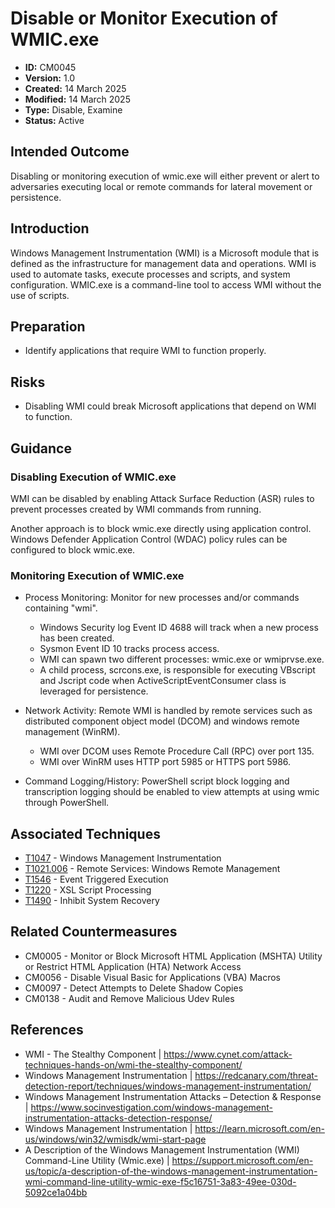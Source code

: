 #  Disable or Monitor Execution of WMIC.exe

* **ID:** CM0045
* **Version:** 1.0
* **Created:** 14 March 2025
* **Modified:** 14 March 2025
* **Type:** Disable, Examine
* **Status:** Active

## Intended Outcome

Disabling or monitoring execution of wmic.exe will either prevent or alert to adversaries executing local or remote commands for lateral movement or persistence. 

## Introduction

Windows Management Instrumentation (WMI) is a Microsoft module that is defined as the infrastructure for management data and operations. WMI is used to automate tasks, execute processes and scripts, and system configuration. WMIC.exe is a command-line tool to access WMI without the use of scripts. 

## Preparation

- Identify applications that require WMI to function properly. 

## Risks

- Disabling WMI could break Microsoft applications that depend on WMI to function. 

## Guidance

### Disabling Execution of WMIC.exe

WMI can be disabled by enabling Attack Surface Reduction (ASR) rules to prevent processes created by WMI commands from running. 

Another approach is to block wmic.exe directly using application control. Windows Defender Application Control (WDAC) policy rules can be configured to block wmic.exe. 

### Monitoring Execution of WMIC.exe

* Process Monitoring: Monitor for new processes and/or commands containing "wmi".
    * Windows Security log Event ID 4688 will track when a new process has been created.
    * Sysmon Event ID 10 tracks process access. 
    * WMI can spawn two different processes: wmic.exe or wmiprvse.exe.
    * A child process, scrcons.exe, is responsible for executing VBscript and Jscript code when ActiveScriptEventConsumer class is leveraged for persistence. 
    
* Network Activity: Remote WMI is handled by remote services such as distributed component object model (DCOM) and windows remote management (WinRM).
    * WMI over DCOM uses Remote Procedure Call (RPC) over port 135.
    * WMI over WinRM uses HTTP port 5985 or HTTPS port 5986. 


* Command Logging/History: PowerShell script block logging and transcription logging should be enabled to view attempts at using wmic through PowerShell. 

## Associated Techniques

- [T1047](https://attack.mitre.org/techniques/T1047/) - Windows Management Instrumentation
- [T1021.006](https://attack.mitre.org/techniques/T1021/006/) - Remote Services: Windows Remote Management 
- [T1546](https://attack.mitre.org/techniques/T1546/) - Event Triggered Execution
- [T1220](https://attack.mitre.org/techniques/T1220/) - XSL Script Processing
- [T1490](https://attack.mitre.org/techniques/T1490/) - Inhibit System Recovery

## Related Countermeasures

- CM0005 - Monitor or Block Microsoft HTML Application (MSHTA) Utility or Restrict HTML Application (HTA) Network Access 
- CM0056 - Disable Visual Basic for Applications (VBA) Macros
- CM0097 - Detect Attempts to Delete Shadow Copies
- CM0138 - Audit and Remove Malicious Udev Rules

## References

- WMI - The Stealthy Component | <https://www.cynet.com/attack-techniques-hands-on/wmi-the-stealthy-component/>
- Windows Management Instrumentation | <https://redcanary.com/threat-detection-report/techniques/windows-management-instrumentation/>
- Windows Management Instrumentation Attacks – Detection & Response | <https://www.socinvestigation.com/windows-management-instrumentation-attacks-detection-response/>
- Windows Management Instrumentation | <https://learn.microsoft.com/en-us/windows/win32/wmisdk/wmi-start-page>
- A Description of the Windows Management Instrumentation (WMI) Command-Line Utility (Wmic.exe) | <https://support.microsoft.com/en-us/topic/a-description-of-the-windows-management-instrumentation-wmi-command-line-utility-wmic-exe-f5c16751-3a83-49ee-030d-5092ce1a04bb>
